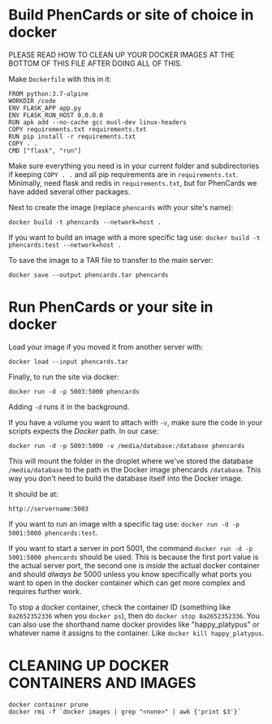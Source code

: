 # Build PhenCards or site of choice in docker

PLEASE READ HOW TO CLEAN UP YOUR DOCKER IMAGES AT THE BOTTOM OF THIS FILE AFTER DOING ALL OF THIS.

Make `Dockerfile` with this in it:
```
FROM python:3.7-alpine
WORKDIR /code
ENV FLASK_APP app.py
ENV FLASK_RUN_HOST 0.0.0.0
RUN apk add --no-cache gcc musl-dev linux-headers
COPY requirements.txt requirements.txt
RUN pip install -r requirements.txt
COPY . .
CMD ["flask", "run"]
```
Make sure everything you need is in your current folder and subdirectories if keeping `COPY . .` and all pip requirements are in `requirements.txt`. Minimally, need flask and redis in `requirements.txt`, but for PhenCards we have added several other packages.

Next to create the image (replace `phencards` with your site's name):

```
docker build -t phencards --network=host .
```

If you want to build an image with a more specific tag use:
`docker build -t phencards:test --network=host .`

To save the image to a TAR file to transfer to the main server:

```
docker save --output phencards.tar phencards
```

# Run PhenCards or your site in docker

Load your image if you moved it from another server with:

```
docker load --input phencards.tar
```

Finally, to run the site via docker:

```
docker run -d -p 5003:5000 phencards
```

Adding `-d` runs it in the background.

If you have a volume you want to attach with `-v`, make sure the code in your scripts expects the _Docker_ path.  In our case:

```
docker run -d -p 5003:5000 -v /media/database:/database phencards
```

This will mount the folder in the droplet where we've stored the database `/media/database` to the path in the Docker image phencards `/database`.  This way you don't need to build the database itself into the Docker image.


It should be at:

`http://servername:5003`

If you want to run an image with a specific tag use:
`docker run -d -p 5001:5000 phencards:test`.

If you want to start a server in port 5001, the command `docker run -d -p 5001:5000 phencards` should be used.  This is because the first port value is the actual server port, the second one is _inside_ the actual docker container and should _always be_ 5000 unless you know specifically what ports you want to open in the docker container which can get more complex and requires further work.

To stop a docker container, check the container ID (something like `8a2652352336` when you `docker ps`), then do `docker stop 8a2652352336`. You can also use the shorthand name docker provides like "happy_platypus" or whatever name it assigns to the container.  Like `docker kill happy_platypus`.

# CLEANING UP DOCKER CONTAINERS AND IMAGES

```
docker container prune
docker rmi -f `docker images | grep "<none>" | awk {'print $3'}`
```
